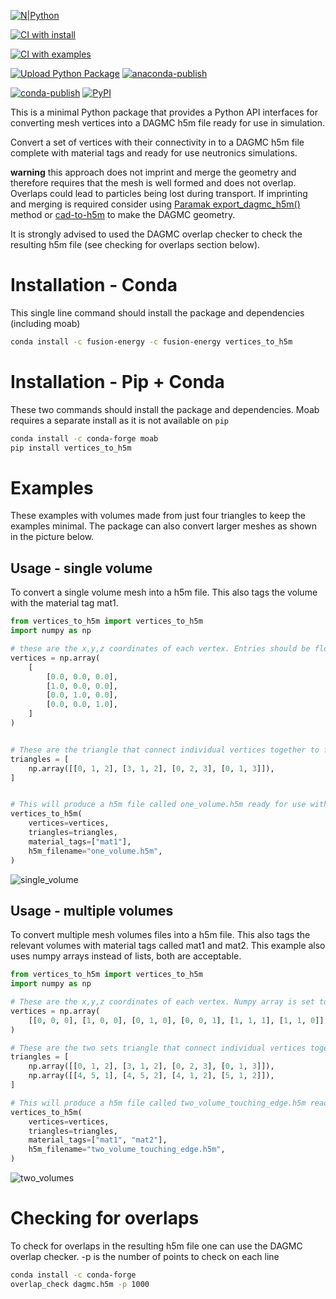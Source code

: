 
[![N|Python](https://www.python.org/static/community_logos/python-powered-w-100x40.png)](https://www.python.org)

[![CI with install](https://github.com/fusion-energy/vertices_to_h5m/actions/workflows/ci_with_install.yml/badge.svg)](https://github.com/fusion-energy/vertices_to_h5m/actions/workflows/ci_with_install.yml)

[![CI with examples](https://github.com/fusion-energy/vertices_to_h5m/actions/workflows/ci_with_examples.yml/badge.svg)](https://github.com/fusion-energy/vertices_to_h5m/actions/workflows/ci_with_examples.yml)

[![Upload Python Package](https://github.com/fusion-energy/vertices_to_h5m/actions/workflows/python-publish.yml/badge.svg)](https://github.com/fusion-energy/vertices_to_h5m/actions/workflows/python-publish.yml)
[![anaconda-publish](https://github.com/fusion-energy/vertices_to_h5m/actions/workflows/anaconda-publish.yml/badge.svg)](https://github.com/fusion-energy/vertices_to_h5m/actions/workflows/anaconda-publish.yml)

[![conda-publish](https://anaconda.org/fusion-energy/vertices_to_h5m/badges/version.svg)](https://anaconda.org/fusion-energy/vertices_to_h5m)
[![PyPI](https://img.shields.io/pypi/v/stl-to-h5m?color=brightgreen&label=pypi&logo=grebrightgreenen&logoColor=green)](https://pypi.org/project/vertices_to_h5m/)

This is a minimal Python package that provides a Python API interfaces for converting mesh vertices into a DAGMC h5m file ready for use in simulation.

Convert a set of vertices with their connectivity in to a DAGMC h5m file complete with material tags and ready for use neutronics simulations.

**warning** this approach does not imprint and merge the geometry and therefore
requires that the mesh is well formed and does not overlap. Overlaps could lead
to particles being lost during transport. If imprinting and merging is required
consider using [Paramak export_dagmc_h5m()](https://paramak.readthedocs.io/en/main/)
method or [cad-to-h5m](https://github.com/fusion-energy/cad_to_h5m) to make the
DAGMC geometry.

It is strongly advised to used the DAGMC overlap checker to check the
resulting h5m file (see checking for overlaps section below).


# Installation - Conda

This single line command should install the package and dependencies (including moab)

```bash
conda install -c fusion-energy -c fusion-energy vertices_to_h5m
```

# Installation - Pip + Conda

These two commands should install the package and dependencies. Moab requires a separate install as it is not available on ```pip```

```bash
conda install -c conda-forge moab
pip install vertices_to_h5m
```


# Examples

These examples with volumes made from just four triangles to keep the examples minimal.
The package can also convert larger meshes as shown in the picture below.
## Usage - single volume

To convert a single volume mesh into a h5m file. This also tags the volume with the
material tag mat1.

```python
from vertices_to_h5m import vertices_to_h5m
import numpy as np

# these are the x,y,z coordinates of each vertex. Entries should be floats 
vertices = np.array(
    [
        [0.0, 0.0, 0.0],
        [1.0, 0.0, 0.0],
        [0.0, 1.0, 0.0],
        [0.0, 0.0, 1.0],
    ]
)


# These are the triangle that connect individual vertices together to form a continious surface and also a closed volume. Entries should be ints
triangles = [
    np.array([[0, 1, 2], [3, 1, 2], [0, 2, 3], [0, 1, 3]]),
]


# This will produce a h5m file called one_volume.h5m ready for use with DAGMC enabled codes.
vertices_to_h5m(
    vertices=vertices,
    triangles=triangles,
    material_tags=["mat1"],
    h5m_filename="one_volume.h5m",
)
```

![single_volume](images/single_volume.png)

## Usage - multiple volumes

To convert multiple mesh volumes files into a h5m file. This also tags the relevant volumes with material tags called mat1 and mat2. This example also uses numpy arrays instead of lists, both are acceptable.

```python
from vertices_to_h5m import vertices_to_h5m
import numpy as np

# These are the x,y,z coordinates of each vertex. Numpy array is set to type float to enforce floats
vertices = np.array(
    [[0, 0, 0], [1, 0, 0], [0, 1, 0], [0, 0, 1], [1, 1, 1], [1, 1, 0]], dtype="float64"
)

# These are the two sets triangle that connect individual vertices together to form a continious surfaces and also two closed volume.
triangles = [
    np.array([[0, 1, 2], [3, 1, 2], [0, 2, 3], [0, 1, 3]]),
    np.array([[4, 5, 1], [4, 5, 2], [4, 1, 2], [5, 1, 2]]),
]

# This will produce a h5m file called two_volume_touching_edge.h5m ready for use with DAGMC enabled codes
vertices_to_h5m(
    vertices=vertices,
    triangles=triangles,
    material_tags=["mat1", "mat2"],
    h5m_filename="two_volume_touching_edge.h5m",
)

```
![two_volumes](images/two_volumes.png)


# Checking for overlaps

To check for overlaps in the resulting h5m file one can use the DAGMC
overlap checker. -p is the number of points to check on each line

```bash
conda install -c conda-forge
overlap_check dagmc.h5m -p 1000
```
